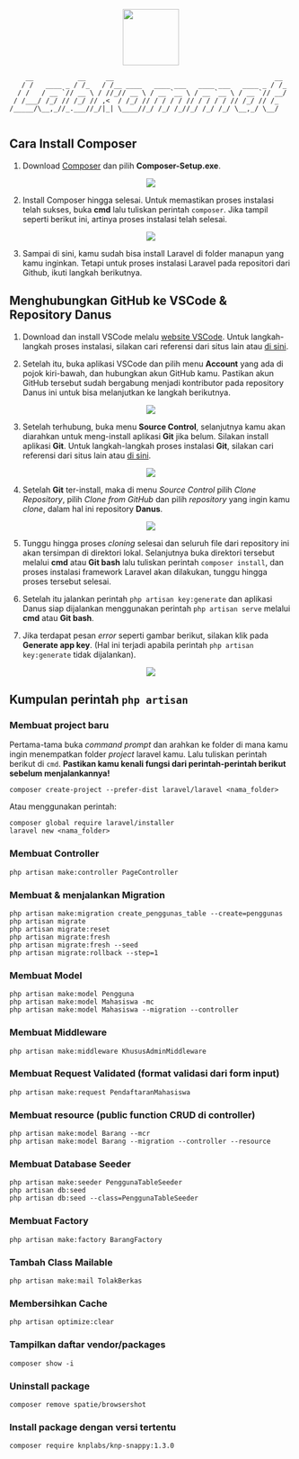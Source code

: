 <p align="center"><a href="#" target="_blank"><img src="https://raw.githubusercontent.com/Mohpoe/Danus/master/public/assets/images/logo.png" width="100"></a></p>

```
    __           __     __                                        __ 
   / /   ____ _ / /_   / /__ ____   ____ ___   ____ ___   ____ _ / /_
  / /   / __ `// __ \ / //_// __ \ / __ `__ \ / __ `__ \ / __ `// __/
 / /___/ /_/ // /_/ // ,<  / /_/ // / / / / // / / / / // /_/ // /_  
/_____/\__,_//_.___//_/|_| \____//_/ /_/ /_//_/ /_/ /_/ \__,_/ \__/  
                                                                     
```

## Cara Install Composer

1. Download [Composer](https://getcomposer.org/download/) dan pilih **Composer-Setup.exe**.

<p align="center">
<img src="https://raw.githubusercontent.com/Mohpoe/dokumentasi/master/danus/composer-download.png">
</p>

2. Install Composer hingga selesai. Untuk memastikan proses instalasi telah sukses, buka **cmd** lalu tuliskan perintah `composer`. Jika tampil seperti berikut ini, artinya proses instalasi telah selesai.

<p align="center">
<img src="https://raw.githubusercontent.com/Mohpoe/dokumentasi/master/danus/composer-test.png">
</p>

3. Sampai di sini, kamu sudah bisa install Laravel di folder manapun yang kamu inginkan. Tetapi untuk proses instalasi Laravel pada repositori dari Github, ikuti langkah berikutnya.

## Menghubungkan GitHub ke VSCode & Repository Danus

1. Download dan install VSCode melalu [website VSCode](https://code.visualstudio.com/download). Untuk langkah-langkah proses instalasi, silakan cari referensi dari situs lain atau [di sini](https://www.sekayuweb.com/2021/07/cara-install-visual-studio-code-di-windows.html).

2. Setelah itu, buka aplikasi VSCode dan pilih menu **Account** yang ada di pojok kiri-bawah, dan hubungkan akun GitHub kamu. Pastikan akun GitHub tersebut sudah bergabung menjadi kontributor pada repository Danus ini untuk bisa melanjutkan ke langkah berikutnya.

<p align="center">
<img src="https://raw.githubusercontent.com/Mohpoe/dokumentasi/master/danus/github-account.png">
</p>

3. Setelah terhubung, buka menu **Source Control**, selanjutnya kamu akan diarahkan untuk meng-install aplikasi **Git** jika belum. Silakan install aplikasi **Git**. Untuk langkah-langkah proses instalasi **Git**, silakan cari referensi dari situs lain atau [di sini](https://www.niagahoster.co.id/blog/git-tutorial-dasar/).

<p align="center">
<img src="https://raw.githubusercontent.com/Mohpoe/dokumentasi/master/danus/github-source-control.png">
</p>

4. Setelah **Git** ter-install, maka di menu *Source Control* pilih *Clone Repository*, pilih *Clone from GitHub* dan pilih *repository* yang ingin kamu *clone*, dalam hal ini repository **Danus**.

<p align="center">
<img src="https://raw.githubusercontent.com/Mohpoe/dokumentasi/master/danus/github-clone-repo.png">
</p>

5. Tunggu hingga proses *cloning* selesai dan seluruh file dari repository ini akan tersimpan di direktori lokal. Selanjutnya buka direktori tersebut melalui **cmd** atau **Git bash** lalu tuliskan perintah `composer install`, dan proses instalasi framework Laravel akan dilakukan, tunggu hingga proses tersebut selesai.

6. Setelah itu jalankan perintah `php artisan key:generate` dan aplikasi Danus siap dijalankan menggunakan perintah `php artisan serve` melalui **cmd** atau **Git bash**.

7. Jika terdapat pesan *error* seperti gambar berikut, silakan klik pada **Generate app key**. (Hal ini terjadi apabila perintah `php artisan key:generate` tidak dijalankan).

<p align="center">
<img src="https://raw.githubusercontent.com/Mohpoe/dokumentasi/master/danus/IJ3ai.png">
</p>

## Kumpulan perintah `php artisan`

### Membuat project baru

Pertama-tama buka *command prompt* dan arahkan ke folder di mana kamu ingin menempatkan folder *project* laravel kamu. Lalu tuliskan perintah berikut di `cmd`. **Pastikan kamu kenali fungsi dari perintah-perintah berikut sebelum menjalankannya!**

```
composer create-project --prefer-dist laravel/laravel <nama_folder>
```

Atau menggunakan perintah:

```
composer global require laravel/installer
laravel new <nama_folder>
```

### Membuat Controller

```
php artisan make:controller PageController
```

### Membuat & menjalankan Migration

```
php artisan make:migration create_penggunas_table --create=penggunas
php artisan migrate
php artisan migrate:reset
php artisan migrate:fresh
php artisan migrate:fresh --seed
php artisan migrate:rollback --step=1
```

### Membuat Model

```
php artisan make:model Pengguna
php artisan make:model Mahasiswa -mc
php artisan make:model Mahasiswa --migration --controller
```

### Membuat Middleware

```
php artisan make:middleware KhususAdminMiddleware
```

### Membuat Request Validated (format validasi dari form input)

```
php artisan make:request PendaftaranMahasiswa
```

### Membuat resource (public function CRUD di controller)

```
php artisan make:model Barang --mcr
php artisan make:model Barang --migration --controller --resource
```

### Membuat Database Seeder

```
php artisan make:seeder PenggunaTableSeeder
php artisan db:seed
php artisan db:seed --class=PenggunaTableSeeder
```

### Membuat Factory

```
php artisan make:factory BarangFactory
```

### Tambah Class Mailable

```
php artisan make:mail TolakBerkas
```

### Membersihkan Cache

```
php artisan optimize:clear
```

### Tampilkan daftar vendor/packages

```
composer show -i
```

### Uninstall package

```
composer remove spatie/browsershot
```

### Install package dengan versi tertentu

```
composer require knplabs/knp-snappy:1.3.0
```
